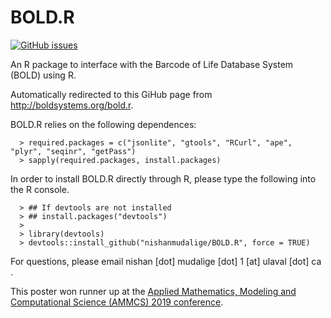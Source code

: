 # BOLD.R

[![GitHub issues](https://img.shields.io/github/issues/nishanmudalige/BOLD.R)](https://github.com/nishanmudalige/BOLD.R/issues)

An R package to interface with the Barcode of Life Database System (BOLD) using R.

Automatically redirected to this GiHub page from http://boldsystems.org/bold.r.

BOLD.R relies on the following dependences:

```
  > required.packages = c("jsonlite", "gtools", "RCurl", "ape", "plyr", "seqinr", "getPass")
  > sapply(required.packages, install.packages)
```

In order to install BOLD.R directly through R, please type the following into the R console.

```
  > ## If devtools are not installed
  > ## install.packages("devtools")
  > 
  > library(devtools)
  > devtools::install_github("nishanmudalige/BOLD.R", force = TRUE)
```


For questions, please email nishan [dot] mudalige [dot] 1 [at] ulaval [dot] ca .

This poster won runner up at the <u><a href="http://ammcs.wlu.ca/awards/" target="_blank">Applied Mathematics, Modeling and Computational Science (AMMCS) 2019 conference</a></u>.
